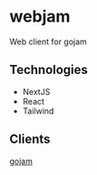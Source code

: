 # webjam 
Web client for gojam

## Technologies
- NextJS
- React
- Tailwind

## Clients
[gojam](https://www.github.com/xyve7/gojam)

